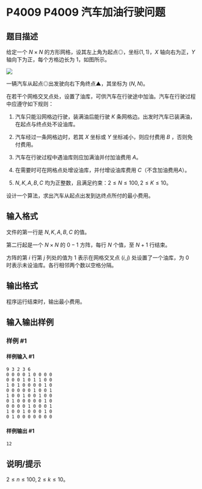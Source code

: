 # P4009 P4009 汽车加油行驶问题

## 题目描述

给定一个 $N \times N$ 的方形网格，设其左上角为起点◎，坐标$(1,1)$，$X$ 轴向右为正，$Y$ 轴向下为正，每个方格边长为 $1$，如图所示。

![](https://cdn.luogu.com.cn/upload/pic/12156.png)

一辆汽车从起点◎出发驶向右下角终点▲，其坐标为 $(N,N)$。

在若干个网格交叉点处，设置了油库，可供汽车在行驶途中加油。汽车在行驶过程中应遵守如下规则：

1. 汽车只能沿网格边行驶，装满油后能行驶 $K$ 条网格边。出发时汽车已装满油，在起点与终点处不设油库。

1. 汽车经过一条网格边时，若其 $X$ 坐标或 $Y$ 坐标减小，则应付费用 $B$ ，否则免付费用。

1. 汽车在行驶过程中遇油库则应加满油并付加油费用 $A$。

1. 在需要时可在网格点处增设油库，并付增设油库费用 $C$（不含加油费用$A$）。

1. $N,K,A,B,C$ 均为正整数，且满足约束：$2\leq N\leq 100,2 \leq K \leq 10$。

设计一个算法，求出汽车从起点出发到达终点所付的最小费用。

## 输入格式

文件的第一行是 $N,K,A,B,C$ 的值。

第二行起是一个 $N\times N$ 的 $0-1$ 方阵，每行 $N$ 个值，至 $N+1$ 行结束。

方阵的第 $i$ 行第 $j$ 列处的值为 $1$ 表示在网格交叉点 $(i,j)$ 处设置了一个油库，为 $0$ 时表示未设油库。各行相邻两个数以空格分隔。

## 输出格式

程序运行结束时，输出最小费用。

## 输入输出样例

### 样例 #1

#### 样例输入 #1

```
9 3 2 3 6
0 0 0 0 1 0 0 0 0
0 0 0 1 0 1 1 0 0
1 0 1 0 0 0 0 1 0
0 0 0 0 0 1 0 0 1
1 0 0 1 0 0 1 0 0
0 1 0 0 0 0 0 1 0
0 0 0 0 1 0 0 0 1
1 0 0 1 0 0 0 1 0
0 1 0 0 0 0 0 0 0
```

#### 样例输出 #1

```
12
```

## 说明/提示

$2 \leq n \leq 100,2 \leq k \leq 10$。
